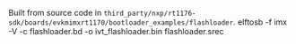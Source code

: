 Built from source code in `third_party/nxp/rt1176-sdk/boards/evkmimxrt1170/bootloader_examples/flashloader`.
elftosb -f imx -V -c flashloader.bd -o ivt_flashloader.bin flashloader.srec
